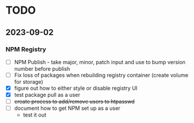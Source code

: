 # TODO

## 2023-09-02

### NPM Registry
- [ ] NPM Publish - take major, minor, patch input and use to bump version number before publish
- [ ] Fix loss of packages when rebuilding registry container (create volume for storage)
- [x] figure out how to either style or disable registry UI
- [x] test package pull as a user
- [ ] ~~create process to add/remove users to htpasswd~~
- [ ] document how to get NPM set up as a user
    - test it out